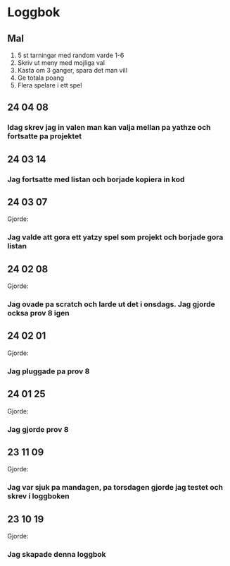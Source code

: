 Loggbok
============

Mal
-----------
1. 5 st tarningar med random varde 1-6
2. Skriv ut meny med mojliga val
3. Kasta om 3 ganger, spara det man vill 
4. Ge totala poang 
5. Flera spelare i ett spel

24 04 08
-------
### Idag skrev jag in valen man kan valja mellan pa yathze och fortsatte pa projektet 

24 03 14 
--------
### Jag fortsatte med listan och borjade kopiera in kod


24 03 07
--------

Gjorde:
### Jag valde att gora ett yatzy spel som projekt och borjade gora listan


24 02 08
---------

Gjorde:
### Jag ovade pa scratch och larde ut det i onsdags. Jag gjorde ocksa prov 8 igen

24 02 01
---------

Gjorde:
### Jag pluggade pa prov 8

24 01 25
---------

Gjorde:
### Jag gjorde prov 8

23 11 09
---------

Gjorde:
### Jag var sjuk pa mandagen, pa torsdagen gjorde jag testet och skrev i loggboken  

23 10 19
----------

Gjorde:
### Jag skapade denna loggbok


